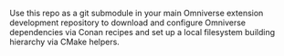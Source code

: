Use this repo as a git submodule in your main Omniverse extension development repository to download and configure Omniverse dependencies via Conan recipes and set up a local filesystem building hierarchy via CMake helpers.